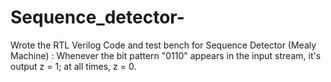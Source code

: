 # Sequence_detector-
Wrote the RTL Verilog Code and test bench for Sequence Detector (Mealy Machine) : Whenever the bit pattern "0110" appears in the input stream, it's output z = 1; at all times, z = 0.   
